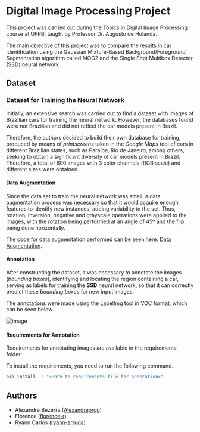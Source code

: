 # Digital Image Processing Project

This project was carried out during the Topics in Digital Image Processing course at UFPB, taught by Professor Dr. Augusto de Holanda.

The main objective of this project was to compare the results in car identification using the Gaussian Mixture-Based Background/Foreground Segmentation algorithm called MOG2 and the Single Shot Multibox Detector (SSD) neural network.

## Dataset

### Dataset for Training the Neural Network

Initially, an extensive search was carried out to find a dataset with images of Brazilian cars for training the neural network. However, the databases found were not Brazilian and did not reflect the car models present in Brazil.

Therefore, the authors decided to build their own database for training, produced by means of *printscreens* taken in the *Google Maps* tool of cars in different Brazilian states, such as Paraíba, Rio de Janeiro, among others, seeking to obtain a significant diversity of car models present in Brazil. Therefore, a total of 600 images with 3 color channels (RGB scale) and different sizes were obtained.

#### Data Augmentation

Since the data set to train the neural network was small, a data augmentation process was necessary so that it would acquire enough features to identify new instances, adding variability to the set. Thus, rotation, inversion, negative and grayscale operations were applied to the images, with the rotation being performed at an angle of 45º and the flip being done horizontally.

The code for data augmentation performed can be seen here: [Data Augmentation](https://github.com/ryann-arruda/car-detection/blob/main/data_augmentation.ipynb).

#### Annotation

After constructing the dataset, it was necessary to annotate the images (*bounding boxes*), identifying and locating the region containing a car, serving as labels for training the **SSD** neural network, so that it can correctly predict these *bounding boxes* for new input images.

The annotations were made using the LabelImg tool in VOC format, which can be seen below.

![image](https://github.com/user-attachments/assets/aba28896-206a-4a11-9b6d-08c1c4e3d0d0)

#### Requirements for Annotation

Requirements for annotating images are available in the requirements folder: 

To install the requirements, you need to run the following command.
```bash
pip install -r "<Path to requirements file for annotation>"
```

## Authors

* Alexandre Bezerra ([Alexandreprog](https://github.com/Alexandreprog))
* Florence ([florence-r](https://github.com/florence-r))
* Ryann Carlos ([ryann-arruda](https://github.com/ryann-arruda))